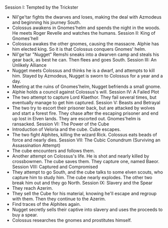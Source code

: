 Session I: Tempted by the Trickster
- Nil'ge'tar fights the dwarves and loses, making the deal with Azmodeus and beginning his journey South.
- Colossus awakens in Gnomes'helm and spends the night in the woods. He meets Roger Revelle and watches the humans.
Session II: King of Gnomes'hell
- Colossus awakes the other gnomes, causing the massacre. Alphie has him elected king. So it is that Colossus conquers Gnomes' helm. 
- Nil'ge'tar "Nugget" Remshi sneaks into a dwarven camp and steals his gear back, as best he can. Then flees and goes South.
Session III: An Unlikely Alliance
- Nugget meets Colossus and thinks he is a dwarf, and attempts to kill him. Stayed by Azmodeus, Nugget is sworn to Colossus for a year and a day.
- Meeting at the ruins of Gnomes'helm, Nugget befriends a small gnome. 
- Alphie holds a council against Colossus's will.
Session IV: A Failed Plot
- The two attempt to capture Lord Klaethor. They fail several times, but eventually manage to get him captured.
Session V: Beasts and Betrayal
- The two try to escort their prisoner back, but are attacked by wolves and start a forest fire. They chase after the escaping prisoner and end up lost in Elven lands. They are escorted out. Gnomes'helm is ransacked.
Session VI: The Power of the Cube
- Introduction of Veloria and the cube. Cube escapes.
- The two fight Alphites, killing the wizard Rick. Colossus eats beads of force and nearly dies.
Session VII: The Cubic Conundrum (Surviving an Assassination Attempt)
- The cube encounters and follows them.
- Another attempt on Colossus's life. He is shot and nearly killed by crossbowmen. The cube saves them. They capture one, named Baeor.
Session VIII: Captured and Compromised
- They attempt to go South, and the cube talks to some elven scouts, who capture him to study him. The cube nearly explodes. The other two break him out and they go North.
Session IX: Slavery and the Spear
- They reach Azerim. 
- They sell the Cube for his material, knowing he'll escape and regroup with them. Then they continue to the Azerim. 
- Find traces of the Alphites again.
- Nugget secretly sells their captive into slavery and uses the proceeds to buy a spear.
- Colossus researches the gnomes and prostitutes himself.